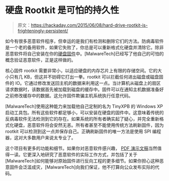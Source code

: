 # 硬盘 Rootkit 是可怕的持久性

> 原文：<https://hackaday.com/2015/06/08/hard-drive-rootkit-is-frighteningly-persistent/>

如今有很多恶意软件程序，但幸运的是我们有检测和删除它们的方法。防病毒软件是一个老的备用软件，如果它失败了，你总是可以重新格式化硬盘并清除它。除非恶意软件将自己安装在你的[硬盘固件](http://www.malwaretech.com/2015/06/hard-disk-firmware-rootkit-surviving.html)中。[MalwareTech]已经写了他自己的可怕的概念验证恶意软件，正是这样做的。

核心固件 rootkit 需要非常小，以适应硬盘的内存芯片上有限的存储空间。它的大小只有几 KB，但这并不妨碍它打出一拳。rootkit 可以拦截任何进出磁盘或磁盘固件的 IO。它通过修改发送回主机的数据来利用这一点。当计算机从磁盘上的扇区请求数据时，该数据首先被加载到磁盘的缓存中。固件可以在通知主机数据准备好之前修改缓存中的数据。这允许固件欺骗主机系统执行任意代码。

[MalwareTech]使用这种能力来加载他自己定制的名为 TinyXPB 的 Windows XP 启动工具包。所有这些软件都足够小，可以安装在硬盘的固件中。这意味着传统的反病毒软件无法检测到它的存在。如果系统的所有者确实起了疑心，并完全重新格式化硬盘，恶意软件将会安然无恙。所有者甚至不能使用传统方法刷新固件，因为 rootkit 可以检测到这一点并保存自己。正确刷新固件的唯一方法是使用 SPI 编程器，这对大多数用户来说太专业了。

这个项目有更多的功能和细节。如果你对恶意软件感兴趣， [PDF 演示文稿](http://malwaretech.net/MTSBK.pdf)当然值得一读。它更深入地研究了恶意软件的实际工作方式，并包括了关于[MalwareTech]如何能够对原始固件进行反向工程的更多细节。如果你担心这种恶意固件会泛滥成灾，[MalwareTech]向我们保证，他不打算向公众发布实际的代码。